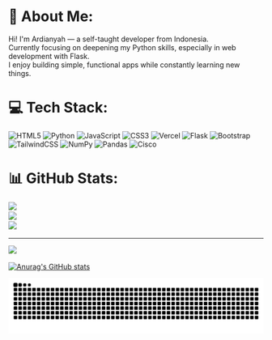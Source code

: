 # 💫 About Me:
Hi! I'm Ardianyah — a self-taught developer from Indonesia.  <br>Currently focusing on deepening my Python skills, especially in web development with Flask.  <br>I enjoy building simple, functional apps while constantly learning new things.


# 💻 Tech Stack:
![HTML5](https://img.shields.io/badge/html5-%238511FA.svg?style=for-the-badge&logo=html5&logoColor=white) ![Python](https://img.shields.io/badge/python-3670A0?style=for-the-badge&logo=python&logoColor=ffdd54) ![JavaScript](https://img.shields.io/badge/javascript-%23323330.svg?style=for-the-badge&logo=javascript&logoColor=%23F7DF1E) ![CSS3](https://img.shields.io/badge/css3-%231572B6.svg?style=for-the-badge&logo=css3&logoColor=white) ![Vercel](https://img.shields.io/badge/vercel-%23000000.svg?style=for-the-badge&logo=vercel&logoColor=white) ![Flask](https://img.shields.io/badge/flask-white.svg?style=for-the-badge&logo=flask&logoColor=black) ![Bootstrap](https://img.shields.io/badge/bootstrap-%238511FA.svg?style=for-the-badge&logo=bootstrap&logoColor=white) ![TailwindCSS](https://img.shields.io/badge/tailwindcss-%2338B2AC.svg?style=for-the-badge&logo=tailwind-css&logoColor=white) ![NumPy](https://img.shields.io/badge/numpy-%23013243.svg?style=for-the-badge&logo=numpy&logoColor=white) ![Pandas](https://img.shields.io/badge/pandas-%23150458.svg?style=for-the-badge&logo=pandas&logoColor=white) ![Cisco](https://img.shields.io/badge/cisco-%23049fd9.svg?style=for-the-badge&logo=cisco&logoColor=black)
# 📊 GitHub Stats:
![](https://github-readme-stats.vercel.app/api?username=Ardians-dev&theme=dark&hide_border=false&include_all_commits=false&count_private=false)<br/>
![](https://nirzak-streak-stats.vercel.app/?user=Ardians-dev&theme=dark&hide_border=false)<br/>
![](https://github-readme-stats.vercel.app/api/top-langs/?username=Ardians-dev&theme=dark&hide_border=false&include_all_commits=false&count_private=false&layout=compact)

---
[![](https://visitcount.itsvg.in/api?id=Ardians-dev&icon=0&color=0)](https://visitcount.itsvg.in)

[![Anurag's GitHub stats](https://github-readme-stats.vercel.app/api?username=Ardians-dev)](https://github.com/Ardians-dev/github-readme-stats)

<!-- Proudly created with GPRM ( https://gprm.itsvg.in ) -->

<img src="https://raw.githubusercontent.com/Ardians-dev/Ardians-dev/output/snake.svg" alt="Snake animation" />

###
